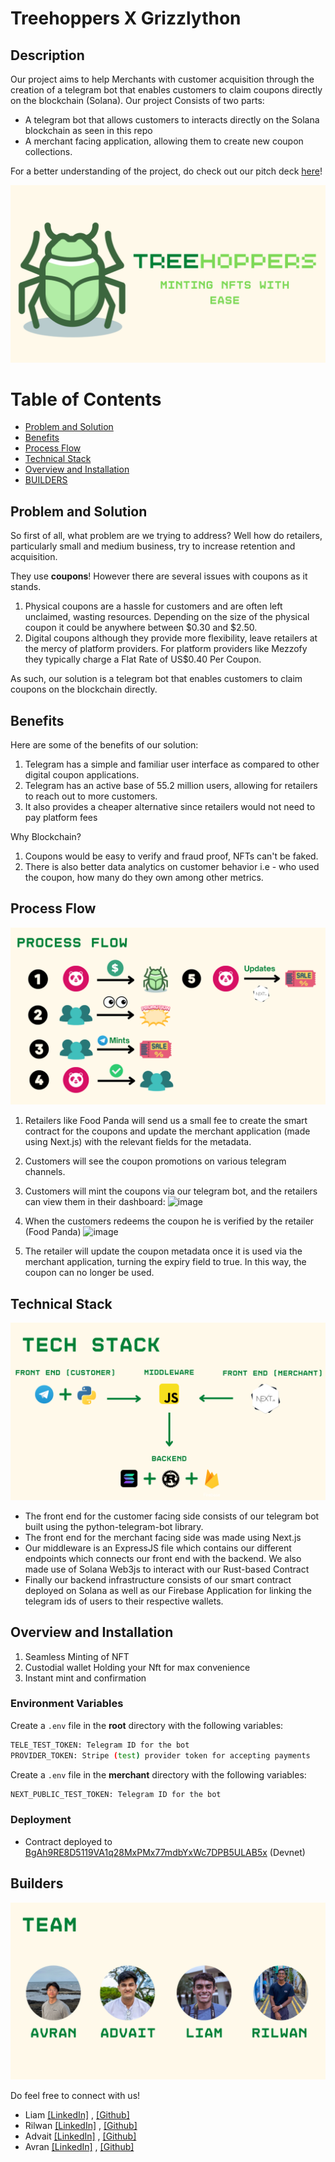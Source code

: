 # Treehoppers X Grizzlython
## Description
Our project aims to help Merchants with customer acquisition through the creation of a telegram bot that enables customers to claim coupons directly on the blockchain (Solana). Our project Consists of two parts: 

<ul>
<li>A telegram bot that allows customers to interacts directly on the Solana blockchain as seen in this repo</li>
<li>A merchant facing application, allowing them to create new coupon collections.</li>
</ul>

For a better understanding of the project, do check out our pitch deck [here](https://www.canva.com/design/DAFdJDu3vMU/OlzJ0oHAaXdVBv_3yRftNQ/view?utm_content=DAFdJDu3vMU&utm_campaign=designshare&utm_medium=link&utm_source=publishsharelink)!

<p align='center'>
<img src="imgs/intro_page.png"/>
</p>

# Table of Contents
- [Problem and Solution](#problem-and-solution)
- [Benefits](#benefits)
- [Process Flow](#process-flow)
- [Technical Stack](#technical-stack)
- [Overview and Installation](#overview-and-installation)
- [BUILDERS](#builders)

## Problem and Solution
So first of all, what problem are we trying to address? Well how do retailers, particularly small and medium business, try to increase retention and acquisition.

They use <b>coupons</b>! However there are several issues with coupons as it stands.

1. Physical coupons are a hassle for customers and are often left unclaimed, wasting resources. Depending on the size of the physical coupon it could be anywhere between $0.30 and $2.50.
2. Digital coupons although they provide more flexibility, leave retailers at the mercy of platform providers. For platform providers like Mezzofy they typically charge a Flat Rate of US$0.40 Per Coupon.

As such, our solution is a telegram bot that enables customers to claim coupons on the blockchain directly.

## Benefits
Here are some of the benefits of our solution:

1. Telegram has a simple and familiar user interface as compared to other digital coupon applications.
2. Telegram has an active base of 55.2 million users, allowing for retailers to reach out to more customers.
3. It also provides a cheaper alternative since retailers would not need to pay platform fees

Why Blockchain?

1. Coupons would be easy to verify and fraud proof, NFTs can't be faked.
2. There is also better data analytics on customer behavior i.e - who used the coupon, how many do they own among other metrics.

## Process Flow
<p align='center'>
<img src="imgs/process_flow.png"/>
</p>

1. Retailers like Food Panda will send us a small fee to create the smart contract for the coupons and update the merchant application (made using Next.js) with the relevant fields for the metadata.
2. Customers will see the coupon promotions on various telegram channels.
3. Customers will mint the coupons via our telegram bot, and the retailers can view them in their dashboard:
![image](https://user-images.githubusercontent.com/24990448/211553288-f5880151-bc2d-415f-90ba-ca93fd0c640c.png)

4. When the customers redeems the coupon he is verified by the retailer (Food Panda)
![image](https://user-images.githubusercontent.com/24990448/211553513-3951e833-4a61-4828-9f25-a5ed712b8d0f.png)

5. The retailer will update the coupon metadata once it is used via the merchant application, turning the expiry field to true. In this way, the coupon can no longer be used.

## Technical Stack
<p align='center'>
<img src="imgs/tech_stack.png"/>
</p>

<ul>
    <li>The front end for the customer facing side consists of our telegram bot built using the python-telegram-bot library.</li>
    <li>The front end for the merchant facing side was made using Next.js</li>
    <li>Our middleware is an ExpressJS file which contains our different endpoints which connects our front end with the backend. We also made use of Solana Web3js to interact with our Rust-based Contract</li>
    <li>Finally our backend infrastructure consists of our smart contract deployed on Solana as well as our Firebase Application for linking the telegram ids of users to their respective wallets.</li>
</ul>

## Overview and Installation

1. Seamless Minting of NFT
2. Custodial wallet Holding your Nft for max convenience
3. Instant mint and confirmation

### Environment Variables
Create a `.env` file in the **root** directory with the following variables:
```bash
TELE_TEST_TOKEN: Telegram ID for the bot
PROVIDER_TOKEN: Stripe (test) provider token for accepting payments
```

Create a `.env` file in the **merchant** directory with the following variables:
```bash
NEXT_PUBLIC_TEST_TOKEN: Telegram ID for the bot
```

### Deployment
- Contract deployed to [BgAh9RE8D5119VA1q28MxPMx77mdbYxWc7DPB5ULAB5x](https://solana.fm/address/BgAh9RE8D5119VA1q28MxPMx77mdbYxWc7DPB5ULAB5x) (Devnet)

## Builders
<p align='center'>
<img src="imgs/builders.png"/>
</p>

Do feel free to connect with us!
- Liam [[LinkedIn]](https://www.linkedin.com/in/liam-ayathan-046b3816b/) , [[Github]](https://github.com/liam-ayathan)
- Rilwan [[LinkedIn]](https://www.linkedin.com/in/muhammad-rilwan-884484156/) , [[Github]](https://github.com/rilwan99)
- Advait [[LinkedIn]](https://www.linkedin.com/in/advaittt/) , [[Github]](https://github.com/crustyapples)
- Avran [[LinkedIn]](https://www.linkedin.com/in/avranwong/) , [[Github]](https://github.com/AvranWong)



